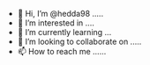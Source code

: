 - 👋 Hi, I’m @hedda98 .....
- 👀 I’m interested in ....
- 🌱 I’m currently learning ...
- 💞️ I’m looking to collaborate on .....
- 📫 How to reach me ......


<!---
hedda98/hedda98 is a ✨ special ✨ repository because its `README.md` (this file) appears on your GitHub profile.
You can click the Preview link to take a look at your changes.
--->
